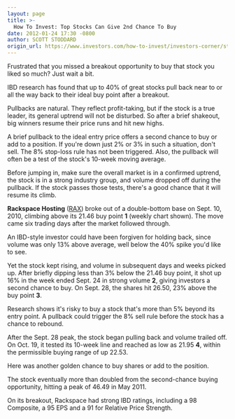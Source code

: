 ```yaml
---
layout: page
title: >-
  How To Invest: Top Stocks Can Give 2nd Chance To Buy
date: 2012-01-24 17:30 -0800
author: SCOTT STODDARD
origin_url: https://www.investors.com/how-to-invest/investors-corner/stock-pullbacks-may-offer-buying-opportunity/
---
```


Frustrated that you missed a breakout opportunity to buy that stock you liked so much? Just wait a bit.

IBD research has found that up to 40% of great stocks pull back near to or all the way back to their ideal buy point after a breakout.

Pullbacks are natural. They reflect profit-taking, but if the stock is a true leader, its general uptrend will not be disturbed. So after a brief shakeout, big winners resume their price runs and hit new highs.

A brief pullback to the ideal entry price offers a second chance to buy or add to a position. If you're down just 2% or 3% in such a situation, don't sell. The 8% stop-loss rule has not been triggered. Also, the pullback will often be a test of the stock's 10-week moving average.

Before jumping in, make sure the overall market is in a confirmed uptrend, the stock is in a strong industry group, and volume dropped off during the pullback. If the stock passes those tests, there's a good chance that it will resume its climb.

**Rackspace Hosting** ([RAX](https://research.investors.com/quote.aspx?symbol=RAX)) broke out of a double-bottom base on Sept. 10, 2010, climbing above its 21.46 buy point **1** (weekly chart shown). The move came six trading days after the market followed through.

An IBD-style investor could have been forgiven for holding back, since volume was only 13% above average, well below the 40% spike you'd like to see.

Yet the stock kept rising, and volume in subsequent days and weeks picked up. After briefly dipping less than 3% below the 21.46 buy point, it shot up 16% in the week ended Sept. 24 in strong volume **2**, giving investors a second chance to buy. On Sept. 28, the shares hit 26.50, 23% above the buy point **3**.

Research shows it's risky to buy a stock that's more than 5% beyond its entry point. A pullback could trigger the 8% sell rule before the stock has a chance to rebound.

After the Sept. 28 peak, the stock began pulling back and volume trailed off. On Oct. 19, it tested its 10-week line and reached as low as 21.95 **4**, within the permissible buying range of up 22.53.

Here was another golden chance to buy shares or add to the position.

The stock eventually more than doubled from the second-chance buying opportunity, hitting a peak of 46.49 in May 2011.

On its breakout, Rackspace had strong IBD ratings, including a 98 Composite, a 95 EPS and a 91 for Relative Price Strength.
